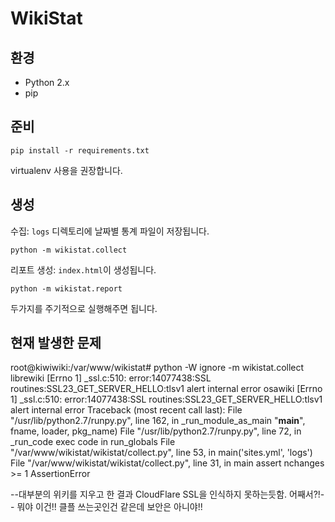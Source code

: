 # WikiStat


## 환경

* Python 2.x
* pip


## 준비

    pip install -r requirements.txt

virtualenv 사용을 권장합니다.


## 생성

수집: `logs` 디렉토리에 날짜별 통계 파일이 저장됩니다.

    python -m wikistat.collect

리포트 생성: `index.html`이 생성됩니다.

    python -m wikistat.report

두가지를 주기적으로 실행해주면 됩니다.


## 현재 발생한 문제

root@kiwiwiki:/var/www/wikistat# python -W ignore -m wikistat.collect
librewiki [Errno 1] _ssl.c:510: error:14077438:SSL routines:SSL23_GET_SERVER_HELLO:tlsv1 alert internal error
osawiki [Errno 1] _ssl.c:510: error:14077438:SSL routines:SSL23_GET_SERVER_HELLO:tlsv1 alert internal error
Traceback (most recent call last):
  File "/usr/lib/python2.7/runpy.py", line 162, in _run_module_as_main
    "__main__", fname, loader, pkg_name)
  File "/usr/lib/python2.7/runpy.py", line 72, in _run_code
    exec code in run_globals
  File "/var/www/wikistat/wikistat/collect.py", line 53, in <module>
    main('sites.yml', 'logs')
  File "/var/www/wikistat/wikistat/collect.py", line 31, in main
    assert nchanges >= 1
AssertionError

--대부분의 위키를 지우고 한 결과 CloudFlare SSL을 인식하지 못하는듯함. 어째서?!--
뭐야 이건!! 클플 쓰는곳인건 같은데 보안은 아니야!!
